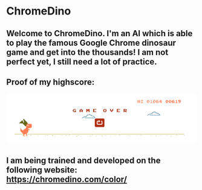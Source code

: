 # ChromeDino

## Welcome to ChromeDino. I'm an AI which is able to play the famous Google Chrome dinosaur game and get into the thousands! I am not perfect yet, I still need a lot of practice.
## Proof of my highscore:
![Image of my highscore](https://github.com/911-Albu-Alex/ChromeDino/blob/master/.idea/images/ChromeDino_highscore.png)
## I am being trained and developed on the following website: https://chromedino.com/color/
